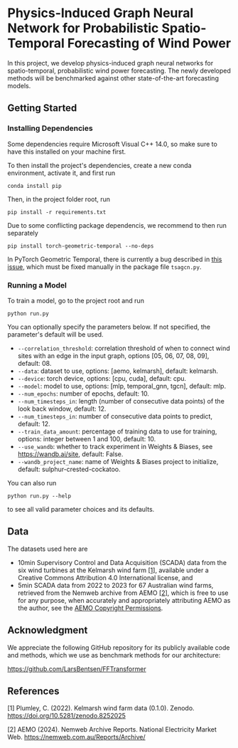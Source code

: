 # Physics-Induced Graph Neural Network for Probabilistic Spatio-Temporal Forecasting of Wind Power

In this project, we develop physics-induced graph neural networks for spatio-temporal, probabilistic wind power forecasting. The newly developed methods will be benchmarked against other state-of-the-art forecasting models.

## Getting Started

### Installing Dependencies

Some dependencies require Microsoft Visual C++ 14.0, so make sure to have this installed on your machine first.

To then install the project's dependencies, create a new conda environment, activate it, and first run

```
conda install pip
```

Then, in the project folder root, run

```
pip install -r requirements.txt
```

Due to some conflicting package dependencis, we recommend to then run separately

```
pip install torch-geometric-temporal --no-deps
```

In PyTorch Geometric Temporal, there is currently a bug described in [this issue](https://github.com/benedekrozemberczki/pytorch_geometric_temporal/issues/267), which must be fixed manually in the package file `tsagcn.py`.

### Running a Model

To train a model, go to the project root and run
```
python run.py
```

You can optionally specify the parameters below. If not specified, the parameter's default will be used.
- `--correlation_threshold`: correlation threshold of when to connect wind sites with an edge in the input graph, options [05, 06, 07, 08, 09], default: 08.
- `--data`: dataset to use, options: [aemo, kelmarsh], default: kelmarsh.
- `--device`: torch device, options: [cpu, cuda], default: cpu.
- `--model`: model to use, options: [mlp, temporal_gnn, tgcn], default: mlp.
- `--num_epochs`: number of epochs, default: 10.
- `--num_timesteps_in`: length (number of consecutive data points) of the look back window, default: 12.
- `--num_timesteps_in`: number of consecutive data points to predict, default: 12.
- `--train_data_amount`: percentage of training data to use for training, options: integer between 1 and 100, default: 10.
- `--use_wandb`: whether to track experiment in Weights & Biases, see https://wandb.ai/site, default: False.
- `--wandb_project_name`: name of Weights & Biases project to initialize, default: sulphur-crested-cockatoo.

You can also run
```
python run.py --help
```
to see all valid parameter choices and its defaults.

## Data

The datasets used here are

- 10min Supervisory Control and Data Acquisition (SCADA) data from the six wind turbines at the Kelmarsh wind farm [[1]](#1), available under a Creative Commons Attribution 4.0 International license, and
- 5min SCADA data from 2022 to 2023 for 67 Australian wind farms, retrieved from the Nemweb archive from AEMO [[2]](#2), which is free to use for any purpose, when accurately and appropriately attributing AEMO as the author, see the [AEMO Copyright Permissions](https://www.aemo.com.au/energy-systems/electricity/national-electricity-market-nem/data-nem/market-data-nemweb).

## Acknowledgment

We appreciate the following GitHub repository for its publicly available code and methods, which we use as benchmark methods for our architecture:

https://github.com/LarsBentsen/FFTransformer

## References

<a id="1">[1]</a>
Plumley, C. (2022).
Kelmarsh wind farm data (0.1.0).
Zenodo.
https://doi.org/10.5281/zenodo.8252025

<a id="2">[2]</a>
AEMO (2024).
Nemweb Archive Reports.
National Electricity Market Web.
https://nemweb.com.au/Reports/Archive/
